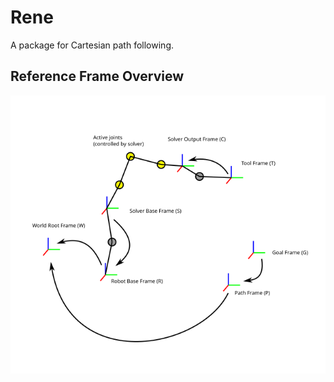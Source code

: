 Rene
====

A package for Cartesian path following.


Reference Frame Overview
------------------------


![TF Tree](frames.svg)